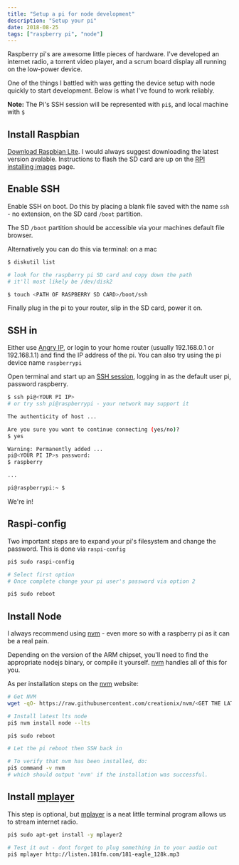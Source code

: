 ```yaml
---
title: "Setup a pi for node development"
description: "Setup your pi"
date: 2018-08-25
tags: ["raspberry pi", "node"]
---
```


Raspberry pi's are awesome little pieces of hardware. I've developed an internet radio, a torrent video player, and a scrum board display all running on the low-power device.

One of the things I battled with was getting the device setup with node quickly to start development. Below is what I've found to work reliably.

**Note:** The Pi's SSH session will be represented with `pi$`, and local machine with `$`

## Install Raspbian

[Download Raspbian Lite]. I would always suggest downloading the latest version avalable. Instructions to flash the SD card are up on the [RPI installing images] page.

## Enable SSH

Enable SSH on boot. Do this by placing a blank file saved with the name `ssh` - no extension, on the SD card `/boot` partition.

The SD `/boot` partition should be accessible via your machines default file browser.

Alternatively you can do this via terminal: on a mac

```bash
$ diskutil list

# look for the raspberry pi SD card and copy down the path
# it'll most likely be /dev/disk2

$ touch <PATH OF RASPBERRY SD CARD>/boot/ssh
```

Finally plug in the pi to your router, slip in the SD card, power it on.

## SSH in

Either use [Angry IP], or login to your home router (usually 192.168.0.1 or 192.168.1.1) and find the IP address of the pi.
You can also try using the pi device name `raspberrypi`

Open terminal and start up an [SSH session], logging in as the default user pi, password raspberry.

```bash
$ ssh pi@<YOUR PI IP>
# or try ssh pi@raspberrypi - your network may support it

The authenticity of host ...

Are you sure you want to continue connecting (yes/no)?
$ yes

Warning: Permanently added ...
pi@<YOUR PI IP>s password:
$ raspberry

...

pi@raspberrypi:~ $
```

We're in!

## Raspi-config

Two important steps are to expand your pi's filesystem and change the password. This is done via `raspi-config`

```bash
pi$ sudo raspi-config

# Select first option
# Once complete change your pi user's password via option 2

pi$ sudo reboot
```

## Install Node

I always recommend using [nvm] - even more so with a raspberry pi as it can be a real pain.

Depending on the version of the ARM chipset, you'll need to find the appropriate nodejs binary, or compile it yourself. [nvm] handles all of this for you.

As per installation steps on the [nvm] website:

```bash
# Get NVM
wget -qO- https://raw.githubusercontent.com/creationix/nvm/<GET THE LATEST VERSION FROM WEBSITE>/install.sh | bash

# Install latest lts node
pi$ nvm install node --lts

pi$ sudo reboot

# Let the pi reboot then SSH back in

# To verify that nvm has been installed, do:
pi$ command -v nvm
# which should output 'nvm' if the installation was successful.
```

## Install [mplayer]

This step is optional, but [mplayer] is a neat little terminal program allows us to stream internet radio.

```bash
pi$ sudo apt-get install -y mplayer2

# Test it out - dont forget to plug something in to your audio out
pi$ mplayer http://listen.181fm.com/181-eagle_128k.mp3
```

<!-- References -->

[angry ip]: https://angryip.org/
[download raspbian lite]: https://www.raspberrypi.org/downloads/raspbian/
[mplayer]: http://www.mplayerhq.hu/design7/dload.html
[nvm]: https://github.com/creationix/nvm
[rpi installing images]: https://www.raspberrypi.org/documentation/installation/installing-images/README.md
[ssh session]: https://support.rackspace.com/how-to/connecting-to-a-server-using-ssh-on-linux-or-mac-os/
